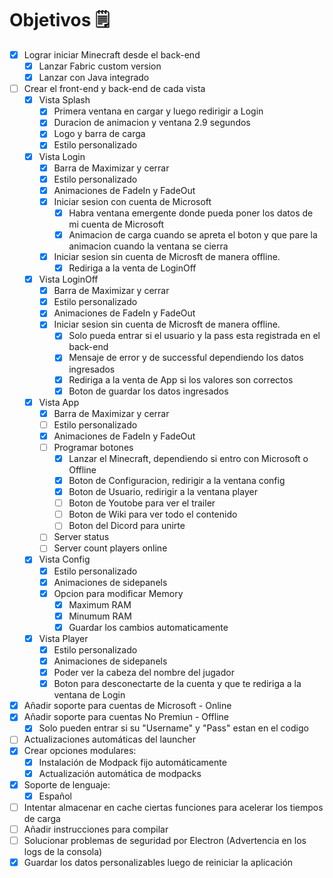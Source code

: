 <!-- OBJETIVOS -->
# Objetivos 🗒️
- [x] Lograr iniciar Minecraft desde el back-end
    - [x] Lanzar Fabric custom version
    - [x] Lanzar con Java integrado
- [ ] Crear el front-end y back-end de cada vista
    - [x] Vista Splash
        - [x] Primera ventana en cargar y luego redirigir a Login
        - [x] Duracion de animacion y ventana 2.9 segundos
        - [x] Logo y barra de carga
        - [x] Estilo personalizado
    - [x] Vista Login
        - [x] Barra de Maximizar y cerrar
        - [x] Estilo personalizado
        - [x] Animaciones de FadeIn y FadeOut
        - [x] Iniciar sesion con cuenta de Microsoft
            - [x] Habra ventana emergente donde pueda poner los datos de mi cuenta de Microsoft
            - [x] Animacion de carga cuando se apreta el boton y que pare la animacion cuando la ventana se cierra
        - [x] Iniciar sesion sin cuenta de Microsft de manera offline.
            - [x] Rediriga a la venta de LoginOff
    - [x] Vista LoginOff
        - [x] Barra de Maximizar y cerrar
        - [x] Estilo personalizado
        - [x] Animaciones de FadeIn y FadeOut
        - [x] Iniciar sesion sin cuenta de Microsft de manera offline.
            - [x] Solo pueda entrar si el usuario y la pass esta registrada en el back-end
            - [x] Mensaje de error y de successful dependiendo los datos ingresados
            - [x] Rediriga a la venta de App si los valores son correctos
            - [x] Boton de guardar los datos ingresados
    - [x] Vista App
        - [x] Barra de Maximizar y cerrar
        - [ ] Estilo personalizado
        - [x] Animaciones de FadeIn y FadeOut
        - [ ] Programar botones
            - [x] Lanzar el Minecraft, dependiendo si entro con Microsoft o Offline
            - [x] Boton de Configuracion, redirigir a la ventana config
            - [x] Boton de Usuario, redirigir a la ventana player
            - [ ] Boton de Youtobe para ver el trailer
            - [ ] Boton de Wiki para ver todo el contenido
            - [ ] Boton del Dicord para unirte
        - [ ] Server status
        - [ ] Server count players online
    - [x] Vista Config
        - [x] Estilo personalizado
        - [x] Animaciones de sidepanels
        - [x] Opcion para modificar Memory
            - [x] Maximum RAM
            - [x] Minumum RAM
            - [x] Guardar los cambios automaticamente
    - [x] Vista Player
        - [x] Estilo personalizado
        - [x] Animaciones de sidepanels
        - [x] Poder ver la cabeza del nombre del jugador
        - [x] Boton para desconectarte de la cuenta y que te rediriga a la ventana de Login
- [x] Añadir soporte para cuentas de Microsoft - Online
- [x] Añadir soporte para cuentas No Premiun - Offline
    - [x] Solo pueden entrar si su "Username" y "Pass" estan en el codigo
- [ ] Actualizaciones automáticas del launcher
- [x] Crear opciones modulares:
    - [x] Instalación de Modpack fijo automáticamente 
    - [x] Actualización automática de modpacks
- [x] Soporte de lenguaje:
    - [x] Español
- [ ] Intentar almacenar en cache ciertas funciones para acelerar los tiempos de carga
- [ ] Añadir instrucciones para compilar
- [ ] Solucionar problemas de seguridad por Electron (Advertencia en los logs de la consola)
- [x] Guardar los datos personalizables luego de reiniciar la aplicación